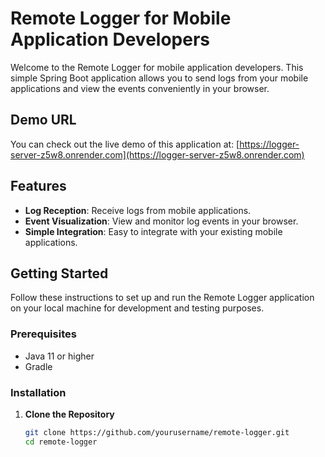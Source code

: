 # Remote Logger for Mobile Application Developers

Welcome to the Remote Logger for mobile application developers. This simple Spring Boot application allows you to send logs from your mobile applications and view the events conveniently in your browser.

## Demo URL

You can check out the live demo of this application at: [https://logger-server-z5w8.onrender.com](https://logger-server-z5w8.onrender.com)

## Features

- **Log Reception**: Receive logs from mobile applications.
- **Event Visualization**: View and monitor log events in your browser.
- **Simple Integration**: Easy to integrate with your existing mobile applications.

## Getting Started

Follow these instructions to set up and run the Remote Logger application on your local machine for development and testing purposes.

### Prerequisites

- Java 11 or higher
- Gradle

### Installation

1. **Clone the Repository**

   ```sh
   git clone https://github.com/yourusername/remote-logger.git
   cd remote-logger

